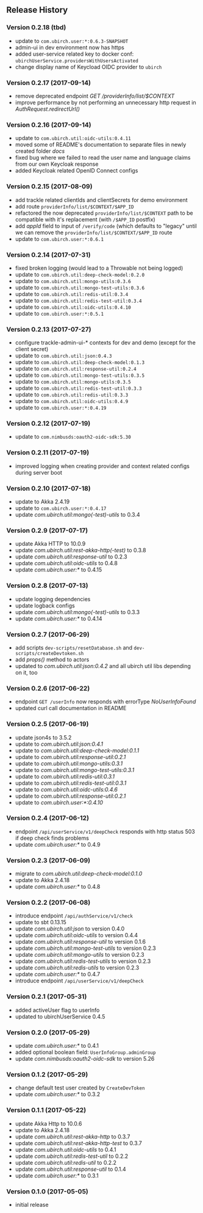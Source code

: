 ## Release History

### Version 0.2.18 (tbd)

* update to `com.ubirch.user:*:0.6.3-SNAPSHOT`
* admin-ui in dev environment now has https 
* added user-service related key to docker conf: `ubirchUserService.providersWithUsersActivated`
* change display name of Keycload OIDC provider to `ubirch`

### Version 0.2.17 (2017-09-14)

* remove deprecated endpoint _GET /providerInfo/list/$CONTEXT_
* improve performance by not performing an unnecessary http request in _AuthRequest.redirectUrl()_

### Version 0.2.16 (2017-09-14)

* update to `com.ubirch.util:oidc-utils:0.4.11`
* moved some of README's documentation to separate files in newly created folder _docs_
* fixed bug where we failed to read the user name and language claims from our own Keycloak response
* added Keycloak related OpenID Connect configs

### Version 0.2.15 (2017-08-09)

* add trackle related clientIds and clientSecrets for demo environment
* add route `providerInfo/list/$CONTEXT/$APP_ID`
* refactored the now deprecated `providerInfo/list/$CONTEXT` path to be compatible with it's replacement (with `/$APP_ID` postfix)
* add _appId_ field to input of `/verify/code` (which defaults to "legacy" until we can remove the `providerInfo/list/$CONTEXT/$APP_ID` route
* update to `com.ubirch.user:*:0.6.1`

### Version 0.2.14 (2017-07-31)

* fixed broken logging (would lead to a Throwable not being logged)
* update to `com.ubirch.util:deep-check-model:0.2.0`
* update to `com.ubirch.util:mongo-utils:0.3.6`
* update to `com.ubirch.util:mongo-test-utils:0.3.6`
* update to `com.ubirch.util:redis-util:0.3.4`
* update to `com.ubirch.util:redis-test-util:0.3.4`
* update to `com.ubirch.util:oidc-utils:0.4.10`
* update to `com.ubirch.user:*:0.5.1`

### Version 0.2.13 (2017-07-27)

* configure trackle-admin-ui-* contexts for dev and demo (except for the client secret)
* update to `com.ubirch.util:json:0.4.3`
* update to `com.ubirch.util:deep-check-model:0.1.3`
* update to `com.ubirch.util:response-util:0.2.4`
* update to `com.ubirch.util:mongo-test-utils:0.3.5`
* update to `com.ubirch.util:mongo-utils:0.3.5`
* update to `com.ubirch.util:redis-test-util:0.3.3`
* update to `com.ubirch.util:redis-util:0.3.3`
* update to `com.ubirch.util:oidc-utils:0.4.9`
* update to `com.ubirch.user:*:0.4.19`

### Version 0.2.12 (2017-07-19)

* update to `com.nimbusds:oauth2-oidc-sdk:5.30`

### Version 0.2.11 (2017-07-19)

* improved logging when creating provider and context related configs during server boot

### Version 0.2.10 (2017-07-18)

* update to Akka 2.4.19
* update to `com.ubirch.user:*:0.4.17`
* update _com.ubirch.util:mongo(-test)-utils_ to 0.3.4

### Version 0.2.9 (2017-07-17)

* update Akka HTTP to 10.0.9
* update _com.ubirch.util:rest-akka-http(-test)_ to 0.3.8
* update _com.ubirch.util:response-util_ to 0.2.3
* update _com.ubirch.util:oidc-utils_ to 0.4.8
* update _com.ubirch.user:*_ to 0.4.15

### Version 0.2.8 (2017-07-13)

* update logging dependencies
* update logback configs
* update _com.ubirch.util:mongo(-test)-utils_ to 0.3.3
* update _com.ubirch.user:*_ to 0.4.14

### Version 0.2.7 (2017-06-29)

* add scripts `dev-scripts/resetDatabase.sh` and `dev-scripts/createDevtoken.sh`
* add _props()_ method to actors
* updated to _com.ubirch.util:json:0.4.2_ and all ubirch util libs depending on it, too

### Version 0.2.6 (2017-06-22)

* endpoint `GET /userInfo` now responds with errorType _NoUserInfoFound_
* updated curl call documentation in README

### Version 0.2.5 (2017-06-19)

* update json4s to 3.5.2
* update to _com.ubirch.util:json:0.4.1_
* update to _com.ubirch.util:deep-check-model:0.1.1_
* update to _com.ubirch.util:response-util:0.2.1_
* update to _com.ubirch.util:mongo-utils:0.3.1_
* update to _com.ubirch.util:mongo-test-utils:0.3.1_
* update to _com.ubirch.util:redis-util:0.3.1_
* update to _com.ubirch.util:redis-test-util:0.3.1_
* update to _com.ubirch.util:oidc-utils:0.4.6_
* update to _com.ubirch.util:response-util:0.2.1_
* update to _com.ubirch.user:*:0.4.10_

### Version 0.2.4 (2017-06-12)

* endpoint `/api/userService/v1/deepCheck` responds with http status 503 if deep check finds problems
* update _com.ubirch.user:*_ to 0.4.9

### Version 0.2.3 (2017-06-09)

* migrate to _com.ubirch.util:deep-check-model:0.1.0_
* update to Akka 2.4.18
* update _com.ubirch.user:*_ to 0.4.8

### Version 0.2.2 (2017-06-08)

* introduce endpoint `/api/authService/v1/check`
* update to sbt 0.13.15
* update _com.ubirch.util:json_ to version 0.4.0
* update _com.ubirch.util:oidc-utils_ to version 0.4.4
* update _com.ubirch.util:response-util_ to version 0.1.6
* update _com.ubirch.util:mongo-test-utils_ to version 0.2.3
* update _com.ubirch.util:mongo-utils_ to version 0.2.3
* update _com.ubirch.util:redis-test-utils_ to version 0.2.3
* update _com.ubirch.util:redis-utils_ to version 0.2.3
* update _com.ubirch.user:*_ to 0.4.7
* introduce endpoint `/api/userService/v1/deepCheck`

### Version 0.2.1 (2017-05-31)

* added activeUser flag to userInfo
* updated to ubirchUserService 0.4.5

### Version 0.2.0 (2017-05-29)

* update _com.ubirch.user:*_ to 0.4.1
* added optional boolean field: `UserInfoGroup.adminGroup`
* update _com.nimbusds:oauth2-oidc-sdk_ to version 5.26

### Version 0.1.2 (2017-05-29)

* change default test user created by `CreateDevToken`
* update _com.ubirch.user:*_ to 0.3.2

### Version 0.1.1 (2017-05-22)

* update Akka Http to 10.0.6
* update to Akka 2.4.18
* update _com.ubirch.util:rest-akka-http_ to 0.3.7
* update _com.ubirch.util:rest-akka-http-test_ to 0.3.7
* update _com.ubirch.util:oidc-utils_ to 0.4.1
* update _com.ubirch.util:redis-test-util_ to 0.2.2
* update _com.ubirch.util:redis-util_ to 0.2.2
* update _com.ubirch.util:response-util_ to 0.1.4
* update _com.ubirch.user:*_ to 0.3.1

### Version 0.1.0 (2017-05-05)

* initial release
